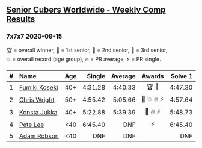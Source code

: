 <style>table {white-space: nowrap;}</style>

## [Senior Cubers Worldwide - Weekly Comp Results](/scw-comp/results/)
### 7x7x7 2020-09-15

<span style="white-space: nowrap;">🏆 = overall winner</span>, <span style="white-space: nowrap;">🥇 = 1st senior</span>, <span style="white-space: nowrap;">🥈 = 2nd senior</span>, <span style="white-space: nowrap;">🥉 = 3rd senior</span>, <span style="white-space: nowrap;">💥 = overall record (age group)</span>, <span style="white-space: nowrap;">🔥 = PR average</span>, <span style="white-space: nowrap;">⚡ = PR single</span>.

| # | Name | Age | Single | Average | Awards | Solve 1 | Solve 2 | Solve 3 | Video |
| :--: | :-- | :--: | --: | --: | :--: | --: | --: | --: | :-- |
| 1 | [Fumiki Koseki](../../persons/fumiki_koseki/777.md) | 40+ | 4:31.28 | 4:40.33 | 🏆 🥇 | 4:47.30 | 4:42.40 | 4:31.28 | [Desktop](https://www.facebook.com/events/655903882008117/permalink/659481641650341) / [Mobile](https://m.facebook.com/events/655903882008117?view=permalink&id=659481641650341) |
| 2 | [Chris Wright](../../persons/chris_wright/777.md) | 50+ | 4:55.42 | 5:05.66 | 🥈 💥 🔥 ⚡ | 4:57.64 | 5:23.91 | 4:55.42 | [Desktop](https://www.facebook.com/christopher.wright.94617999/videos/10157654181102874) / [Mobile](https://m.facebook.com/christopher.wright.94617999/videos/10157654181102874) |
| 3 | [Konsta Jukka](../../persons/konsta_jukka/777.md) | 40+ | 5:22.88 | 5:39.39 | 🥉 🔥 ⚡ | 5:48.73 | 5:46.55 | 5:22.88 | [Desktop](https://www.facebook.com/events/655903882008117/permalink/662009514730887) / [Mobile](https://m.facebook.com/events/655903882008117?view=permalink&id=662009514730887) |
| 4 | [Pete Lee](../../persons/pete_lee/777.md) | <40 | 6:45.40 | DNF | ⚡ | 6:45.40 | 7:26.40 | DNS | [Desktop](https://www.facebook.com/events/655903882008117/permalink/656542655277573) / [Mobile](https://m.facebook.com/events/655903882008117?view=permalink&id=656542655277573) |
| 5 | [Adam Robson](../../persons/adam_robson/777.md) | <40 | DNF | DNF |  | DNF | DNS | DNS | [Desktop](https://www.facebook.com/100005428097972/videos/1469477763243146) / [Mobile](https://m.facebook.com/100005428097972/videos/1469477763243146) |

<!-- Global site tag (gtag.js) - Google Analytics -->
<script async src="https://www.googletagmanager.com/gtag/js?id=UA-86348435-3"></script>
<script>window.dataLayer = window.dataLayer || []; function gtag() {dataLayer.push(arguments);} gtag('js', new Date()); gtag('config', 'UA-86348435-3');</script>
